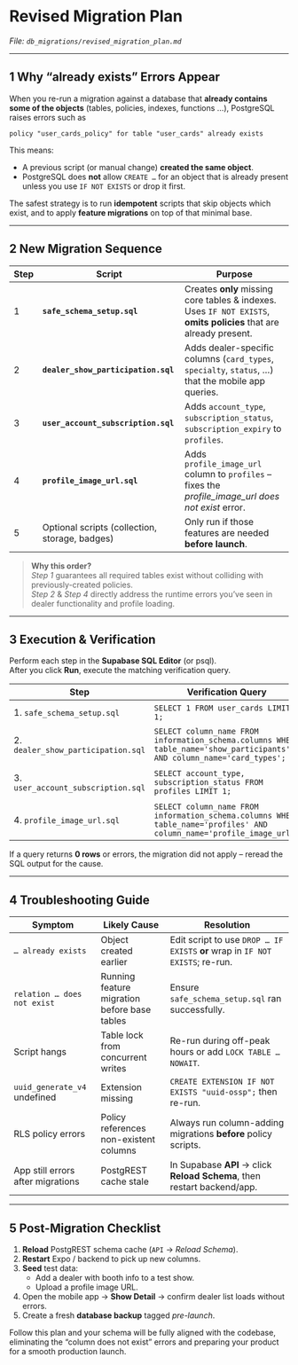 # Revised Migration Plan  
_File: `db_migrations/revised_migration_plan.md`_

---

## 1  Why “already exists” Errors Appear
When you re-run a migration against a database that **already contains some of the objects** (tables, policies, indexes, functions …), PostgreSQL raises errors such as  

```
policy "user_cards_policy" for table "user_cards" already exists
```  

This means:

* A previous script (or manual change) **created the same object**.
* PostgreSQL does **not** allow `CREATE …` for an object that is already present unless you use `IF NOT EXISTS` or drop it first.

The safest strategy is to run **idempotent** scripts that skip objects which exist, and to apply **feature migrations** on top of that minimal base.

---

## 2  New Migration Sequence

| Step | Script | Purpose |
|------|--------|---------|
| 1 | **`safe_schema_setup.sql`** | Creates **only** missing core tables & indexes. Uses `IF NOT EXISTS`, **omits policies** that are already present. |
| 2 | **`dealer_show_participation.sql`** | Adds dealer-specific columns (`card_types`, `specialty`, `status`, …) that the mobile app queries. |
| 3 | **`user_account_subscription.sql`** | Adds `account_type`, `subscription_status`, `subscription_expiry` to `profiles`. |
| 4 | **`profile_image_url.sql`** | Adds `profile_image_url` column to `profiles` – fixes the _profile_image_url does not exist_ error. |
| 5 | Optional scripts (collection, storage, badges) | Only run if those features are needed **before launch**. |

> **Why this order?**  
> *Step&nbsp;1* guarantees all required tables exist without colliding with previously-created policies.  
> *Step&nbsp;2* & *Step&nbsp;4* directly address the runtime errors you’ve seen in dealer functionality and profile loading.

---

## 3  Execution & Verification

Perform each step in the **Supabase SQL Editor** (or psql).  
After you click **Run**, execute the matching verification query.

| Step | Verification Query | Expected Result |
|------|-------------------|-----------------|
| 1. `safe_schema_setup.sql` | `SELECT 1 FROM user_cards LIMIT 1;` | Query runs → table exists. |
| 2. `dealer_show_participation.sql` | `SELECT column_name FROM information_schema.columns WHERE table_name='show_participants' AND column_name='card_types';` | Returns `card_types`. |
| 3. `user_account_subscription.sql` | `SELECT account_type, subscription_status FROM profiles LIMIT 1;` | Columns exist (values may be NULL). |
| 4. `profile_image_url.sql` | `SELECT column_name FROM information_schema.columns WHERE table_name='profiles' AND column_name='profile_image_url';` | Returns `profile_image_url`. |

If a query returns **0 rows** or errors, the migration did not apply – reread the SQL output for the cause.

---

## 4  Troubleshooting Guide

| Symptom | Likely Cause | Resolution |
|---------|--------------|------------|
| `… already exists` | Object created earlier | Edit script to use `DROP … IF EXISTS` **or** wrap in `IF NOT EXISTS`; re-run. |
| `relation … does not exist` | Running feature migration before base tables | Ensure `safe_schema_setup.sql` ran successfully. |
| Script hangs | Table lock from concurrent writes | Re-run during off-peak hours or add `LOCK TABLE … NOWAIT`. |
| `uuid_generate_v4` undefined | Extension missing | `CREATE EXTENSION IF NOT EXISTS "uuid-ossp";` then re-run. |
| RLS policy errors | Policy references non-existent columns | Always run column-adding migrations **before** policy scripts. |
| App still errors after migrations | PostgREST cache stale | In Supabase **API** → click **Reload Schema**, then restart backend/app. |

---

## 5  Post-Migration Checklist

1. **Reload** PostgREST schema cache (`API` → _Reload Schema_).  
2. **Restart** Expo / backend to pick up new columns.  
3. **Seed** test data:  
   * Add a dealer with booth info to a test show.  
   * Upload a profile image URL.  
4. Open the mobile app → **Show Detail** → confirm dealer list loads without errors.  
5. Create a fresh **database backup** tagged _pre-launch_.  

Follow this plan and your schema will be fully aligned with the codebase, eliminating the “column does not exist” errors and preparing your product for a smooth production launch.  

